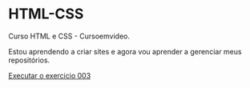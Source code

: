 # HTML-CSS
 Curso HTML e CSS - Cursoemvideo.

Estou aprendendo a criar sites e agora vou aprender a gerenciar meus repositórios.

<a href="https://alvarovaleriolima.github.io/HTML-CSS/Exercicios/ex003/index.html">Executar o exercicio 003</a>